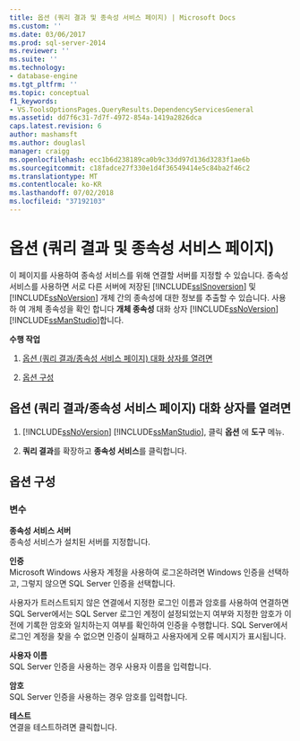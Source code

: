 ```yaml
---
title: 옵션 (쿼리 결과 및 종속성 서비스 페이지) | Microsoft Docs
ms.custom: ''
ms.date: 03/06/2017
ms.prod: sql-server-2014
ms.reviewer: ''
ms.suite: ''
ms.technology:
- database-engine
ms.tgt_pltfrm: ''
ms.topic: conceptual
f1_keywords:
- VS.ToolsOptionsPages.QueryResults.DependencyServicesGeneral
ms.assetid: dd7f6c31-7d7f-4972-854a-1419a2826dca
caps.latest.revision: 6
author: mashamsft
ms.author: douglasl
manager: craigg
ms.openlocfilehash: ecc1b6d238189ca0b9c33dd97d136d3283f1ae6b
ms.sourcegitcommit: c18fadce27f330e1d4f36549414e5c84ba2f46c2
ms.translationtype: MT
ms.contentlocale: ko-KR
ms.lasthandoff: 07/02/2018
ms.locfileid: "37192103"
---
```

# <a name="options-query-results-and-dependency-services-page"></a>옵션 (쿼리 결과 및 종속성 서비스 페이지)
  이 페이지를 사용하여 종속성 서비스를 위해 연결할 서버를 지정할 수 있습니다. 종속성 서비스를 사용하면 서로 다른 서버에 저장된 [!INCLUDE[ssISnoversion](../includes/ssisnoversion-md.md)] 및 [!INCLUDE[ssNoVersion](../includes/ssnoversion-md.md)] 개체 간의 종속성에 대한 정보를 추출할 수 있습니다. 사용 하 여 개체 종속성을 확인 합니다 **개체 종속성** 대화 상자 [!INCLUDE[ssNoVersion](../includes/ssnoversion-md.md)] [!INCLUDE[ssManStudio](../includes/ssmanstudio-md.md)]합니다.  
  
 **수행 작업**  
  
1.  [옵션 (쿼리 결과/종속성 서비스 페이지) 대화 상자를 열려면](#open_dialog)  
  
2.  [옵션 구성](#options)  
  
##  <a name="open_dialog"></a> 옵션 (쿼리 결과/종속성 서비스 페이지) 대화 상자를 열려면  
  
1.  [!INCLUDE[ssNoVersion](../includes/ssnoversion-md.md)] [!INCLUDE[ssManStudio](../includes/ssmanstudio-md.md)], 클릭 **옵션** 에 **도구** 메뉴.  
  
2.  **쿼리 결과**를 확장하고 **종속성 서비스**를 클릭합니다.  
  
##  <a name="options"></a> 옵션 구성  
  
### <a name="options"></a>변수  
 **종속성 서비스 서버**  
 종속성 서비스가 설치된 서버를 지정합니다.  
  
 **인증**  
 Microsoft Windows 사용자 계정을 사용하여 로그온하려면 Windows 인증을 선택하고, 그렇지 않으면 SQL Server 인증을 선택합니다.  
  
 사용자가 트러스트되지 않은 연결에서 지정한 로그인 이름과 암호를 사용하여 연결하면 SQL Server에서는 SQL Server 로그인 계정이 설정되었는지 여부와 지정한 암호가 이전에 기록한 암호와 일치하는지 여부를 확인하여 인증을 수행합니다. SQL Server에서 로그인 계정을 찾을 수 없으면 인증이 실패하고 사용자에게 오류 메시지가 표시됩니다.  
  
 **사용자 이름**  
 SQL Server 인증을 사용하는 경우 사용자 이름을 입력합니다.  
  
 **암호**  
 SQL Server 인증을 사용하는 경우 암호를 입력합니다.  
  
 **테스트**  
 연결을 테스트하려면 클릭합니다.  
  
  
